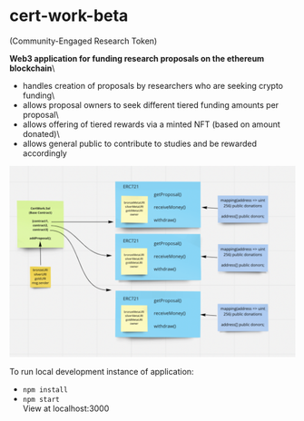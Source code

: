 # cert-work-beta

<CERT> (Community-Engaged Research Token)

**Web3 application for funding research proposals on the ethereum blockchain**\
- handles creation of proposals by researchers who are seeking crypto funding\
- allows proposal owners to seek different tiered funding amounts per proposal\
- allows offering of tiered rewards via a minted NFT (based on amount donated)\
- allows general public to contribute to studies and be rewarded accordingly

![Screenshot](readme-img.png)

To run local development instance of application:
- `npm install`
- `npm start`\
View at localhost:3000
